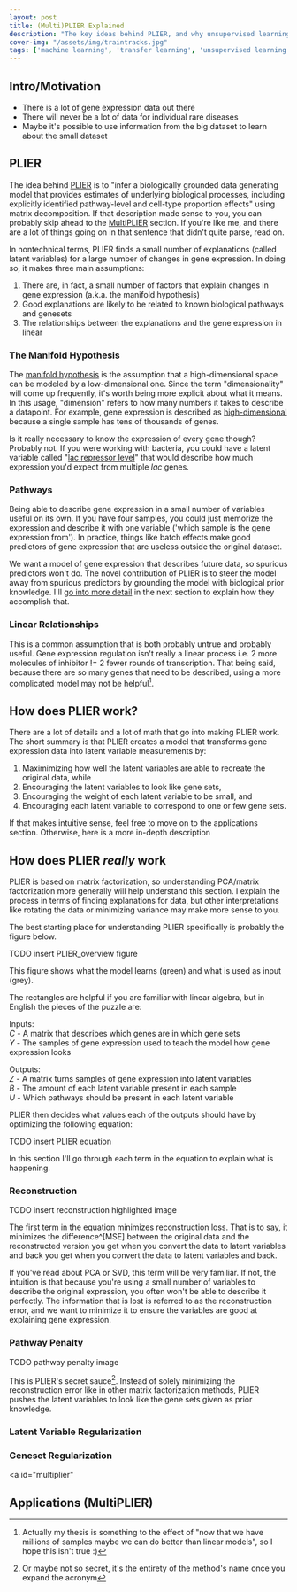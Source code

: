 ```yaml
---
layout: post
title: (Multi)PLIER Explained
description: "The key ideas behind PLIER, and why unsupervised learning makes sense in transcriptomics"
cover-img: "/assets/img/traintracks.jpg"
tags: ['machine learning', 'transfer learning', 'unsupervised learning']
---
```


## Intro/Motivation
- There is a lot of gene expression data out there
- There will never be a lot of data for individual rare diseases 
- Maybe it's possible to use information from the big dataset to learn about the small dataset

## PLIER
The idea behind [PLIER](https://www.nature.com/articles/s41592-019-0456-1) is to "infer a biologically grounded data generating model that provides estimates of underlying biological processes, including explicitly identified pathway-level and cell-type proportion effects" using matrix decomposition.
If that description made sense to you, you can probably skip ahead to the [MultiPLIER](#multiplier) section.
If you're like me, and there are a lot of things going on in that sentence that didn't quite parse, read on.

In nontechnical terms, PLIER finds a small number of explanations (called latent variables) for a large number of changes in gene expression.
In doing so, it makes three main assumptions:
1) There are, in fact, a small number of factors that explain changes in gene expression (a.k.a. the manifold hypothesis)
2) Good explanations are likely to be related to known biological pathways and genesets
3) The relationships between the explanations and the gene expression in linear

<a id="manifold"></a>
### The Manifold Hypothesis
The [manifold hypothesis](https://deepai.org/machine-learning-glossary-and-terms/manifold-hypothesis) is the assumption that a high-dimensional space can be modeled by a low-dimensional one.
Since the term "dimensionality" will come up frequently, it's worth being more explicit about what it means.
In this usage, "dimension" refers to how many numbers it takes to describe a datapoint.
For example, gene expression is described as [high-dimensional](https://www.ncbi.nlm.nih.gov/pmc/articles/PMC6989881/) because a single sample has tens of thousands of genes.

Is it really necessary to know the expression of every gene though? 
Probably not.
If you were working with bacteria, you could have a latent variable called "[lac repressor level](https://www.ncbi.nlm.nih.gov/pmc/articles/PMC2776167/#Sec2title)" that would describe how much expression you'd expect from multiple *lac* genes.

### Pathways
Being able to describe gene expression in a small number of variables useful on its own.
If you have four samples, you could just memorize the expression and describe it with one variable ('which sample is the gene expression from').
In practice, things like batch effects make good predictors of gene expression that are useless outside the original dataset.

We want a model of gene expression that describes future data, so spurious predictors won't do.
The novel contribution of PLIER is to steer the model away from spurious predictors by grounding the model with biological prior knowledge.
I'll [go into more detail](#pathway) in the next section to explain how they accomplish that.

### Linear Relationships
This is a common assumption that is both probably untrue and probably useful.
Gene expression regulation isn't really a linear process i.e. 2 more molecules of inhibitor != 2 fewer rounds of transcription.
That being said, because there are so many genes that need to be described, using a more complicated model may not be helpful[^thesis].

## How does PLIER work?
There are a lot of details and a lot of math that go into making PLIER work.
The short summary is that PLIER creates a model that transforms gene expression data into latent variable measurements by:

1. Maximimizing how well the latent variables are able to recreate the original data, while
2. Encouraging the latent variables to look like gene sets,
3. Encouraging the weight of each latent variable to be small, and
4. Encouraging each latent variable to correspond to one or few gene sets.

If that makes intuitive sense, feel free to move on to the applications section.
Otherwise, here is a more in-depth description

## How does PLIER _really_ work
PLIER is based on matrix factorization, so understanding PCA/matrix factorization more generally will help understand this section.
I explain the process in terms of finding explanations for data, but other interpretations like rotating the data or minimizing variance may make more sense to you.

The best starting place for understanding PLIER specifically is probably the figure below.

TODO insert PLIER_overview figure

This figure shows what the model learns (green) and what is used as input (grey).

The rectangles are helpful if you are familiar with linear algebra, but in English the pieces of the puzzle are:

Inputs:  
*C* - A matrix that describes which genes are in which gene sets  
*Y* - The samples of gene expression used to teach the model how gene expression looks

Outputs:  
*Z* - A matrix turns samples of gene expression into latent variables  
*B* - The amount of each latent variable present in each sample  
*U* - Which pathways should be present in each latent variable

PLIER then decides what values each of the outputs should have by optimizing the following equation:

TODO insert PLIER equation

In this section I'll go through each term in the equation to explain what is happening.

### Reconstruction
TODO insert reconstruction highlighted image

The first term in the equation minimizes reconstruction loss.
That is to say, it minimizes the difference^[MSE] between the original data and the reconstructed version you get when you convert the data to latent variables and back you get when you convert the data to latent variables and back.

If you've read about PCA or SVD, this term will be very familiar.
If not, the intuition is that because you're using a small number of variables to describe the original expression, you often won't be able to describe it perfectly.
The information that is lost is referred to as the reconstruction error, and we want to minimize it to ensure the variables are good at explaining gene expression.

### Pathway Penalty
TODO pathway penalty image

This is PLIER's secret sauce[^title].
Instead of solely minimizing the reconstruction error like in other matrix factorization methods, PLIER pushes the latent variables to look like the gene sets given as prior knowledge.

### Latent Variable Regularization

### Geneset Regularization

<a id="multiplier"
## Applications (MultiPLIER)

[^thesis]: Actually my thesis is something to the effect of "now that we have millions of samples maybe we can do better than linear models", so I hope this isn't true :)
[^title]: Or maybe not so secret, it's the entirety of the method's name once you expand the acronym
[^MSE]: Technically the mean squared error
